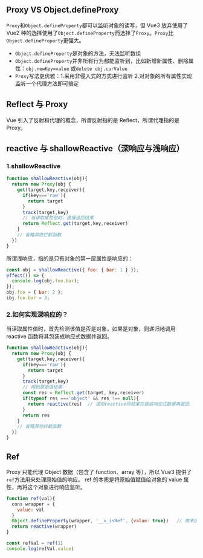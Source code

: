 ## Proxy VS Object.defineProxy

`Proxy`和`Object.defineProperty`都可以监听对象的读写，但 Vue3 放弃使用了 Vue2 种的选择使用了`Object.defineProperty`而选择了`Proxy`。`Proxy`比`Object.defineProperty`更强大。

- `Object.defineProperty`是对象的方法，无法监听数组
- `Object.defineProperty`并非所有行为都能监听到，比如新增新属性、删除属性：`obj.newKey=value` 或`delete obj.curValue`
- `Proxy`写法更优雅：1.采用非侵入式的方式进行监听 2.对对象的所有属性实现监听一个代理方法即可搞定

## Reflect 与 Proxy

Vue 引入了反射和代理的概念，所谓反射指的是 Reflect，所谓代理指的是 Proxy。

## reactive 与 shallowReactive（深响应与浅响应）

### 1.shallowReactive

```js
function shallowReactive(obj){
  return new Proxy(obj {
    get(target,key,receiver){
      if(key==='raw'){
        return target
      }
      track(target,key)
      // 当读取属性值时，直接返回结果
      return Reflect.get(target,key,receiver)
    }
    // 省略其他拦截函数
  })
}
```

所谓浅响应，指的是只有对象的第一层属性是响应的：

```js
const obj = shallowReactive({ foo: { bar: 1 } });
effect(() => {
  console.log(obj.foo.bar);
});
obj.foo = { bar: 2 };
ibj.foo.bar = 3;
```

### 2.如何实现深响应的？

当读取属性值时，首先检测该值是否是对象，如果是对象，则递归地调用 reactive 函数将其包装成响应式数据并返回。

```js
function shallowReactive(obj){
  return new Proxy(obj {
    get(target,key,receiver){
      if(key==='raw'){
        return target
      }
      track(target,key)
      // 得到原始值结果
      const res = Reflect.get(target, key,receiver)
      if(typeof res ==='object' && res !== null){
        return reactive(res)  // 调用reactive将结果包装成响应式数据再返回
      }
      return res
    }
    // 省略其他拦截函数
  })
}
```

## Ref

Proxy 只能代理 Object 数据（包含了 function、array 等），所以 Vue3 提供了`ref`方法用来处理原始值的响应。
ref 的本质是将原始值赋值给对象的 value 属性，再将这个对象进行响应监听。

```js
function ref(val){
  cons wrapper = {
    value: val
  }
  Object.defineProperty(wrapper, '__v_isRef', {value: true})   // 用来区分一个数据是否是ref
  return reactive(wrapper)
}

const refVal = ref(1)
console.log(refVal.value)
```
